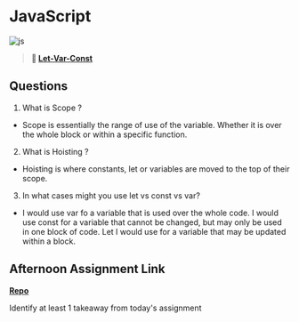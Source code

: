 # JavaScript

![js](https://bcw.blob.core.windows.net/public/img/courses/js.gif)

> **📖 [Let-Var-Const](https://codeworksacademy.com/fs-student-guide/resources/wk2/01-Let-Var-Const)**

## Questions

1. What is Scope ?

- Scope is essentially the range of use of the variable. Whether it is over the whole block or within a specific function.

2. What is Hoisting ?

- Hoisting is where constants, let or variables are moved to the top of their scope.

3. In what cases might you use let vs const vs var?

- I would use var fo a variable that is used over the whole code. I would use const for a variable that cannot be changed, but may only be used in one block of code. Let I would use for a variable that may be updated within a block.

## Afternoon Assignment Link

**[Repo](https://github.com/CoelAllen/scoreboard)**

Identify at least 1 takeaway from today's assignment

